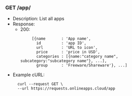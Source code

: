 ### GET /app/
- Description: List all apps
- Response:
    - 200: 
      ```
           [{name       : 'App name',
             id         : 'app ID',
             url        : 'URL to icon',
             price      : 'price in USD',
             categories : [{name:"category name", subcategory:"subcategory name"}, ...],
             group      : 'Freeware/Shareware'}, ...]
- Example cURL:
  ```
    curl --request GET \
    --url https://requests.onlineapps.cloud/app
